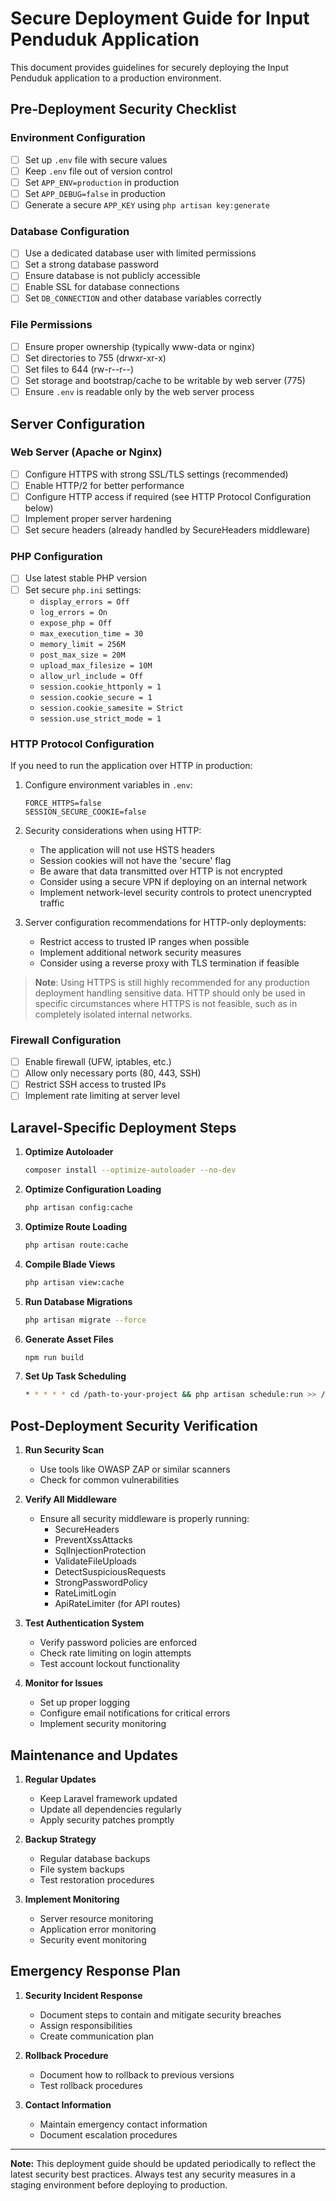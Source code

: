 # Secure Deployment Guide for Input Penduduk Application

This document provides guidelines for securely deploying the Input Penduduk application to a production environment.

## Pre-Deployment Security Checklist

### Environment Configuration
- [ ] Set up `.env` file with secure values
- [ ] Keep `.env` file out of version control
- [ ] Set `APP_ENV=production` in production
- [ ] Set `APP_DEBUG=false` in production
- [ ] Generate a secure `APP_KEY` using `php artisan key:generate`

### Database Configuration
- [ ] Use a dedicated database user with limited permissions
- [ ] Set a strong database password
- [ ] Ensure database is not publicly accessible
- [ ] Enable SSL for database connections
- [ ] Set `DB_CONNECTION` and other database variables correctly

### File Permissions
- [ ] Ensure proper ownership (typically www-data or nginx)
- [ ] Set directories to 755 (drwxr-xr-x)
- [ ] Set files to 644 (rw-r--r--)
- [ ] Set storage and bootstrap/cache to be writable by web server (775)
- [ ] Ensure `.env` is readable only by the web server process

## Server Configuration

### Web Server (Apache or Nginx)
- [ ] Configure HTTPS with strong SSL/TLS settings (recommended)
- [ ] Enable HTTP/2 for better performance
- [ ] Configure HTTP access if required (see HTTP Protocol Configuration below)
- [ ] Implement proper server hardening
- [ ] Set secure headers (already handled by SecureHeaders middleware)

### PHP Configuration
- [ ] Use latest stable PHP version
- [ ] Set secure `php.ini` settings:
  - `display_errors = Off`
  - `log_errors = On`
  - `expose_php = Off`
  - `max_execution_time = 30`
  - `memory_limit = 256M`
  - `post_max_size = 20M`
  - `upload_max_filesize = 10M`
  - `allow_url_include = Off`
  - `session.cookie_httponly = 1`
  - `session.cookie_secure = 1`
  - `session.cookie_samesite = Strict`
  - `session.use_strict_mode = 1`

### HTTP Protocol Configuration

If you need to run the application over HTTP in production:

1. Configure environment variables in `.env`:
   ```
   FORCE_HTTPS=false
   SESSION_SECURE_COOKIE=false
   ```

2. Security considerations when using HTTP:
   - The application will not use HSTS headers
   - Session cookies will not have the 'secure' flag
   - Be aware that data transmitted over HTTP is not encrypted
   - Consider using a secure VPN if deploying on an internal network
   - Implement network-level security controls to protect unencrypted traffic

3. Server configuration recommendations for HTTP-only deployments:
   - Restrict access to trusted IP ranges when possible
   - Implement additional network security measures
   - Consider using a reverse proxy with TLS termination if feasible

> **Note**: Using HTTPS is still highly recommended for any production deployment handling sensitive data. HTTP should only be used in specific circumstances where HTTPS is not feasible, such as in completely isolated internal networks.

### Firewall Configuration
- [ ] Enable firewall (UFW, iptables, etc.)
- [ ] Allow only necessary ports (80, 443, SSH)
- [ ] Restrict SSH access to trusted IPs
- [ ] Implement rate limiting at server level

## Laravel-Specific Deployment Steps

1. **Optimize Autoloader**
   ```bash
   composer install --optimize-autoloader --no-dev
   ```

2. **Optimize Configuration Loading**
   ```bash
   php artisan config:cache
   ```

3. **Optimize Route Loading**
   ```bash
   php artisan route:cache
   ```

4. **Compile Blade Views**
   ```bash
   php artisan view:cache
   ```

5. **Run Database Migrations**
   ```bash
   php artisan migrate --force
   ```

6. **Generate Asset Files**
   ```bash
   npm run build
   ```

7. **Set Up Task Scheduling**
   ```bash
   * * * * * cd /path-to-your-project && php artisan schedule:run >> /dev/null 2>&1
   ```

## Post-Deployment Security Verification

1. **Run Security Scan**
   - Use tools like OWASP ZAP or similar scanners
   - Check for common vulnerabilities

2. **Verify All Middleware**
   - Ensure all security middleware is properly running:
     - SecureHeaders
     - PreventXssAttacks
     - SqlInjectionProtection
     - ValidateFileUploads
     - DetectSuspiciousRequests
     - StrongPasswordPolicy
     - RateLimitLogin
     - ApiRateLimiter (for API routes)

3. **Test Authentication System**
   - Verify password policies are enforced
   - Check rate limiting on login attempts
   - Test account lockout functionality

4. **Monitor for Issues**
   - Set up proper logging
   - Configure email notifications for critical errors
   - Implement security monitoring

## Maintenance and Updates

1. **Regular Updates**
   - Keep Laravel framework updated
   - Update all dependencies regularly
   - Apply security patches promptly

2. **Backup Strategy**
   - Regular database backups
   - File system backups
   - Test restoration procedures

3. **Implement Monitoring**
   - Server resource monitoring
   - Application error monitoring
   - Security event monitoring

## Emergency Response Plan

1. **Security Incident Response**
   - Document steps to contain and mitigate security breaches
   - Assign responsibilities
   - Create communication plan

2. **Rollback Procedure**
   - Document how to rollback to previous versions
   - Test rollback procedures

3. **Contact Information**
   - Maintain emergency contact information
   - Document escalation procedures

---

**Note:** This deployment guide should be updated periodically to reflect the latest security best practices. Always test any security measures in a staging environment before deploying to production.
